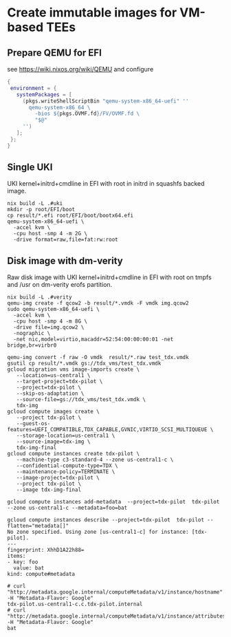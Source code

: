 # Create immutable images for VM-based TEEs

## Prepare QEMU for EFI

see https://wiki.nixos.org/wiki/QEMU and configure

```nix
{
 environment = {
   systemPackages = [
     (pkgs.writeShellScriptBin "qemu-system-x86_64-uefi" ''
       qemu-system-x86_64 \
         -bios ${pkgs.OVMF.fd}/FV/OVMF.fd \
         "$@"
     '')
   ];
 };
}
```

## Single UKI

UKI kernel+initrd+cmdline in EFI with root in initrd in squashfs backed image.

```shell
nix build -L .#uki
mkdir -p root/EFI/boot
cp result/*.efi root/EFI/boot/bootx64.efi
qemu-system-x86_64-uefi \
  -accel kvm \
  -cpu host -smp 4 -m 2G \
  -drive format=raw,file=fat:rw:root
```

## Disk image with dm-verity

Raw disk image with UKI kernel+initrd+cmdline in EFI with root on tmpfs and /usr on dm-verity erofs partition.

```shell
nix build -L .#verity
qemu-img create -f qcow2 -b result/*.vmdk -F vmdk img.qcow2
sudo qemu-system-x86_64-uefi \
  -accel kvm \
  -cpu host -smp 4 -m 8G \
  -drive file=img.qcow2 \
  -nographic \
  -net nic,model=virtio,macaddr=52:54:00:00:00:01 -net bridge,br=virbr0
```


```shell
qemu-img convert -f raw -O vmdk  result/*.raw test_tdx.vmdk
gsutil cp result/*.vmdk gs://tdx_vms/test_tdx.vmdk
gcloud migration vms image-imports create \
   --location=us-central1 \
   --target-project=tdx-pilot \
   --project=tdx-pilot \
   --skip-os-adaptation \
   --source-file=gs://tdx_vms/test_tdx.vmdk \
   tdx-img 
gcloud compute images create \
   --project tdx-pilot \
   --guest-os-features=UEFI_COMPATIBLE,TDX_CAPABLE,GVNIC,VIRTIO_SCSI_MULTIQUEUE \
   --storage-location=us-central1 \
   --source-image=tdx-img \
   tdx-img-final 
gcloud compute instances create tdx-pilot \
   --machine-type c3-standard-4 --zone us-central1-c \
   --confidential-compute-type=TDX \
   --maintenance-policy=TERMINATE \
   --image-project=tdx-pilot \
   --project tdx-pilot \
   --image tdx-img-final
```

```shell
gcloud compute instances add-metadata  --project=tdx-pilot  tdx-pilot --zone us-central1-c --metadata=foo=bat
```

```shell
gcloud compute instances describe --project=tdx-pilot  tdx-pilot --flatten="metadata[]"
No zone specified. Using zone [us-central1-c] for instance: [tdx-pilot].
---
fingerprint: XhhD1A22h88=
items:
- key: foo
  value: bat
kind: compute#metadata
```

```
# curl "http://metadata.google.internal/computeMetadata/v1/instance/hostname" -H "Metadata-Flavor: Google"
tdx-pilot.us-central1-c.c.tdx-pilot.internal
# curl "http://metadata.google.internal/computeMetadata/v1/instance/attributes/foo" -H "Metadata-Flavor: Google"
bat
```
